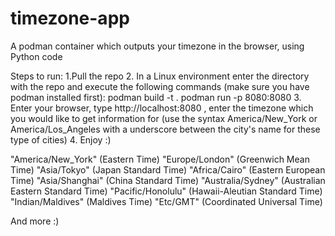 # timezone-app
A podman container which outputs your timezone in the browser, using Python code


Steps to run:
1.Pull the repo 
2. In a Linux environment enter the directory with the repo and execute the following commands (make sure you have podman installed first): podman build -t . podman run -p 8080:8080 
3. Enter your browser, type http://localhost:8080 , enter the timezone which you would like to get information for (use the syntax America/New_York or America/Los_Angeles with a underscore between the city's name for these type of cities)
4. Enjoy :)

"America/New_York" (Eastern Time)
"Europe/London" (Greenwich Mean Time)
"Asia/Tokyo" (Japan Standard Time)
"Africa/Cairo" (Eastern European Time)
"Asia/Shanghai" (China Standard Time)
"Australia/Sydney" (Australian Eastern Standard Time)
"Pacific/Honolulu" (Hawaii-Aleutian Standard Time)
"Indian/Maldives" (Maldives Time)
"Etc/GMT" (Coordinated Universal Time)

And more :)
